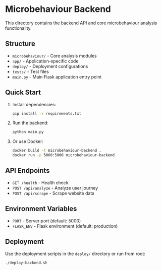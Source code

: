 # Microbehaviour Backend

This directory contains the backend API and core microbehaviour analysis functionality.

## Structure

- `microbehaviour/` - Core analysis modules
- `app/` - Application-specific code
- `deploy/` - Deployment configurations
- `tests/` - Test files
- `main.py` - Main Flask application entry point

## Quick Start

1. Install dependencies:
   ```bash
   pip install -r requirements.txt
   ```

2. Run the backend:
   ```bash
   python main.py
   ```

3. Or use Docker:
   ```bash
   docker build -t microbehaviour-backend .
   docker run -p 5000:5000 microbehaviour-backend
   ```

## API Endpoints

- `GET /health` - Health check
- `POST /api/analyze` - Analyze user journey
- `POST /api/scrape` - Scrape website data

## Environment Variables

- `PORT` - Server port (default: 5000)
- `FLASK_ENV` - Flask environment (default: production)

## Deployment

Use the deployment scripts in the `deploy/` directory or run from root:
```bash
./deploy-backend.sh
```
